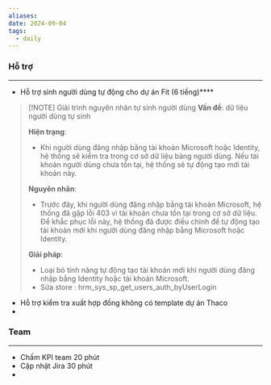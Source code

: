 ```yaml
---
aliases: 
date: 2024-09-04
tags:
  - daily
---
```

### Hỗ trợ 
---
- Hỗ trợ sinh người dùng tự động cho dự án Fit (6 tiếng)****
> [!NOTE] Giải trình nguyên nhân tự sinh người dùng
> **Vấn đề**: dữ liệu người dùng tự sinh 
> 
> **Hiện trạng**:
> - Khi người dùng đăng nhập bằng tài khoản Microsoft hoặc Identity, hệ thống sẽ kiểm tra trong cơ sở dữ liệu bảng người dùng. Nếu tài khoản người dùng chưa tồn tại, hệ thống sẽ tự động tạo mới tài khoản này.
> 
> **Nguyên nhân**:
> - Trước đây, khi người dùng đăng nhập bằng tài khoản Microsoft, hệ thống đã gặp lỗi 403 vì tài khoản chưa tồn tại trong cơ sở dữ liệu. Để khắc phục lỗi này, hệ thống đã được điều chỉnh để tự động tạo tài khoản mới khi người dùng đăng nhập bằng Microsoft hoặc Identity.
> 
> **Giải pháp**:
> - Loại bỏ tính năng tự động tạo tài khoản mới khi người dùng đăng nhập bằng Identity hoặc tài khoản Microsoft.
> - Sửa store : hrm_sys_sp_get_users_auth_byUserLogin
- Hỗ trợ kiểm tra xuất hợp đồng không có template dự án  Thaco
- 
### Team
---
- Chấm KPI team 20 phút
- Cập nhật Jira 30 phút
- 

